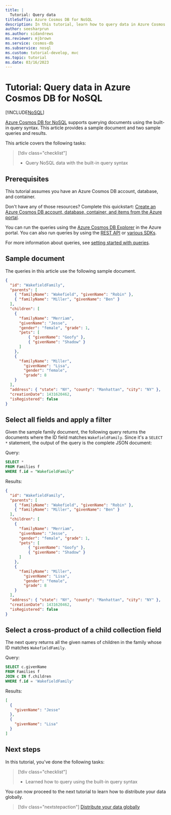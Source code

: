 ```yaml
---
title: |
  Tutorial: Query data
titleSuffix: Azure Cosmos DB for NoSQL
description: In this tutorial, learn how to query data in Azure Cosmos DB for NoSQL with the built-in query syntax using the Data Explorer.
author: seesharprun
ms.author: sidandrews
ms.reviewer: mjbrown
ms.service: cosmos-db
ms.subservice: nosql
ms.custom: tutorial-develop, mvc
ms.topic: tutorial
ms.date: 03/16/2023
---
```


# Tutorial: Query data in Azure Cosmos DB for NoSQL

[!INCLUDE[NoSQL](../includes/appliesto-nosql.md)]

[Azure Cosmos DB for NoSQL](../introduction.md) supports querying documents using the built-in query syntax. This article provides a sample document and two sample queries and results.

This article covers the following tasks:

> [!div class="checklist"]
>
> - Query NoSQL data with the built-in query syntax
>

## Prerequisites

This tutorial assumes you have an Azure Cosmos DB account, database, and container.

Don't have any of those resources? Complete this quickstart: [Create an Azure Cosmos DB account, database, container, and items from the Azure portal](quickstart-portal.md).

You can run the queries using the [Azure Cosmos DB Explorer](../data-explorer.md) in the Azure portal. You can also run queries by using the [REST API](/rest/api/cosmos-db/) or [various SDKs](sdk-dotnet-v3.md).

For more information about queries, see [setting started with queries](query/getting-started.md).

## Sample document

The queries in this article use the following sample document.

```json
{
  "id": "WakefieldFamily",
  "parents": [
    { "familyName": "Wakefield", "givenName": "Robin" },
    { "familyName": "Miller", "givenName": "Ben" }
  ],
  "children": [
    {
      "familyName": "Merriam", 
      "givenName": "Jesse", 
      "gender": "female", "grade": 1,
      "pets": [
          { "givenName": "Goofy" },
          { "givenName": "Shadow" }
      ]
    },
    { 
      "familyName": "Miller", 
        "givenName": "Lisa", 
        "gender": "female", 
        "grade": 8 
    }
  ],
  "address": { "state": "NY", "county": "Manhattan", "city": "NY" },
  "creationDate": 1431620462,
  "isRegistered": false
}
```

## Select all fields and apply a filter

Given the sample family document, the following query returns the documents where the ID field matches `WakefieldFamily`. Since it's a `SELECT *` statement, the output of the query is the complete JSON document:

Query:

```sql
SELECT * 
FROM Families f 
WHERE f.id = "WakefieldFamily"
```

Results:

```json
{
  "id": "WakefieldFamily",
  "parents": [
    { "familyName": "Wakefield", "givenName": "Robin" },
    { "familyName": "Miller", "givenName": "Ben" }
  ],
  "children": [
    {
      "familyName": "Merriam", 
      "givenName": "Jesse", 
      "gender": "female", "grade": 1,
      "pets": [
          { "givenName": "Goofy" },
          { "givenName": "Shadow" }
      ]
    },
    { 
      "familyName": "Miller", 
        "givenName": "Lisa", 
        "gender": "female", 
        "grade": 8 
    }
  ],
  "address": { "state": "NY", "county": "Manhattan", "city": "NY" },
  "creationDate": 1431620462,
  "isRegistered": false
}
```

## Select a cross-product of a child collection field

The next query returns all the given names of children in the family whose ID matches `WakefieldFamily`.

Query:

```sql
SELECT c.givenName 
FROM Families f 
JOIN c IN f.children 
WHERE f.id = 'WakefieldFamily'
```

Results:

```json
[
  {
    "givenName": "Jesse"
  },
  {
    "givenName": "Lisa"
  }
]
```

## Next steps

In this tutorial, you've done the following tasks:

> [!div class="checklist"]
>
> - Learned how to query using the built-in query syntax
>

You can now proceed to the next tutorial to learn how to distribute your data globally.

> [!div class="nextstepaction"]
> [Distribute your data globally](tutorial-global-distribution.md)
